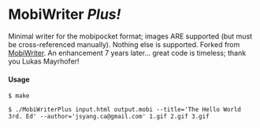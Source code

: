 MobiWriter _Plus!_
==========

Minimal writer for the mobipocket format; images ARE supported (but must be cross-referenced manually). Nothing else is supported.
Forked from [MobiWriter](https://github.com/cafaxo/MobiWriter). An enhancement 7 years later... great code is timeless; thank you 
Lukas Mayrhofer!
#### Usage 

```
$ make

$ ./MobiWriterPlus input.html output.mobi --title='The Hello World 3rd. Ed' --author='jsyang.ca@gmail.com' 1.gif 2.gif 3.gif
```